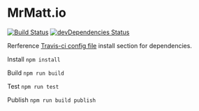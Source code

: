 # MrMatt.io

[![Build Status](https://travis-ci.org/ahraber/neuralnuance.com.svg?branch=master)](https://travis-ci.org/ahraber/neuralnuance.com)
[![devDependencies Status](https://david-dm.org/ahraber/neuralnuance.com/dev-status.svg)](https://david-dm.org/ahraber/neuralnuance.com?type=dev)

Rerference [Travis-ci config file](/.travis.yml) install section for dependencies.

Install `npm install`

Build `npm run build`

Test `npm run test`

Publish `npm run build publish`
